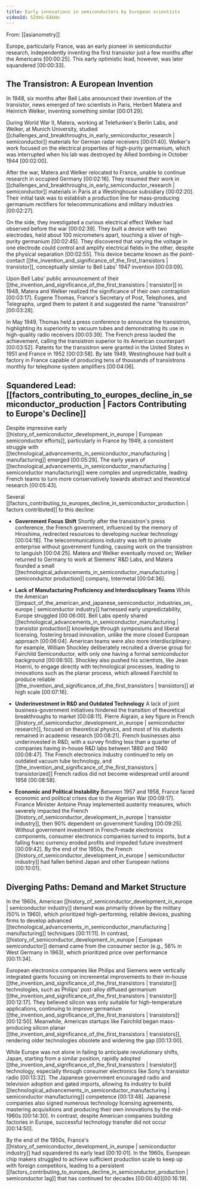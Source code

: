 ```yaml
---
title: Early innovations in semiconductors by European scientists
videoId: 5ZdmS-EAbHo
---
```


From: [[asianometry]] <br/> 

Europe, particularly France, was an early pioneer in semiconductor research, independently inventing the first transistor just a few months after the Americans <a class="yt-timestamp" data-t="00:00:25">[00:00:25]</a>. This early optimistic lead, however, was later squandered <a class="yt-timestamp" data-t="00:00:33">[00:00:33]</a>.

## The Transistron: A European Invention

In 1948, six months after Bell Labs announced their invention of the transistor, news emerged of two scientists in Paris, Herbert Matera and Heinrich Welker, inventing something similar <a class="yt-timestamp" data-t="00:01:29">[00:01:29]</a>.

During World War II, Matera, working at Telefunken's Berlin Labs, and Welker, at Munich University, studied [[challenges_and_breakthroughs_in_early_semiconductor_research | semiconductor]] materials for German radar receivers <a class="yt-timestamp" data-t="00:01:40">[00:01:40]</a>. Welker's work focused on the electrical properties of high-purity germanium, which was interrupted when his lab was destroyed by Allied bombing in October 1944 <a class="yt-timestamp" data-t="00:02:00">[00:02:00]</a>.

After the war, Matera and Welker relocated to France, unable to continue research in occupied Germany <a class="yt-timestamp" data-t="00:02:16">[00:02:16]</a>. They resumed their work in [[challenges_and_breakthroughs_in_early_semiconductor_research | semiconductor]] materials in Paris at a Westinghouse subsidiary <a class="yt-timestamp" data-t="00:02:20">[00:02:20]</a>. Their initial task was to establish a production line for mass-producing germanium rectifiers for telecommunications and military industries <a class="yt-timestamp" data-t="00:02:27">[00:02:27]</a>.

On the side, they investigated a curious electrical effect Welker had observed before the war <a class="yt-timestamp" data-t="00:02:39">[00:02:39]</a>. They built a device with two electrodes, held about 100 micrometers apart, touching a sliver of high-purity germanium <a class="yt-timestamp" data-t="00:02:45">[00:02:45]</a>. They discovered that varying the voltage in one electrode could control and amplify electrical fields in the other, despite the physical separation <a class="yt-timestamp" data-t="00:02:55">[00:02:55]</a>. This device became known as the point-contact [[the_invention_and_significance_of_the_first_transistors | transistor]], conceptually similar to Bell Labs' 1947 invention <a class="yt-timestamp" data-t="00:03:09">[00:03:09]</a>.

Upon Bell Labs' public announcement of their [[the_invention_and_significance_of_the_first_transistors | transistor]] in 1948, Matera and Welker realized the significance of their own contraption <a class="yt-timestamp" data-t="00:03:17">[00:03:17]</a>. Eugene Thomas, France's Secretary of Post, Telephones, and Telegraphs, urged them to patent it and suggested the name "transistron" <a class="yt-timestamp" data-t="00:03:28">[00:03:28]</a>.

In May 1949, Thomas held a press conference to announce the transistron, highlighting its superiority to vacuum tubes and demonstrating its use in high-quality radio receivers <a class="yt-timestamp" data-t="00:03:39">[00:03:39]</a>. The French press lauded the achievement, calling the transistron superior to its American counterpart <a class="yt-timestamp" data-t="00:03:52">[00:03:52]</a>. Patents for the transistron were granted in the United States in 1951 and France in 1952 <a class="yt-timestamp" data-t="00:03:58">[00:03:58]</a>. By late 1949, Westinghouse had built a factory in France capable of producing tens of thousands of transistrons monthly for telephone system amplifiers <a class="yt-timestamp" data-t="00:04:06">[00:04:06]</a>.

## Squandered Lead: [[factors_contributing_to_europes_decline_in_semiconductor_production | Factors Contributing to Europe's Decline]]

Despite impressive early [[history_of_semiconductor_development_in_europe | European semiconductor efforts]], particularly in France by 1949, a consistent struggle with [[technological_advancements_in_semiconductor_manufacturing | manufacturing]] emerged <a class="yt-timestamp" data-t="00:05:29">[00:05:29]</a>. The early years of [[technological_advancements_in_semiconductor_manufacturing | semiconductor manufacturing]] were complex and unpredictable, leading French teams to turn more conservatively towards abstract and theoretical research <a class="yt-timestamp" data-t="00:05:43">[00:05:43]</a>.

Several [[factors_contributing_to_europes_decline_in_semiconductor_production | factors contributed]] to this decline:

*   **Government Focus Shift**
    Shortly after the transistron's press conference, the French government, influenced by the memory of Hiroshima, redirected resources to developing nuclear technology <a class="yt-timestamp" data-t="00:04:16">[00:04:16]</a>. The telecommunications industry was left to private enterprise without government funding, causing work on the transistron to languish <a class="yt-timestamp" data-t="00:04:25">[00:04:25]</a>. Matera and Welker eventually moved on; Welker returned to Germany to work at Siemens' R&D Labs, and Matera founded a small [[technological_advancements_in_semiconductor_manufacturing | semiconductor production]] company, Intermetal <a class="yt-timestamp" data-t="00:04:36">[00:04:36]</a>.

*   **Lack of Manufacturing Proficiency and Interdisciplinary Teams**
    While the American [[impact_of_the_american_and_japanese_semiconductor_industries_on_europe | semiconductor industry]] harnessed early unpredictability, Europe struggled <a class="yt-timestamp" data-t="06:00:07">[00:06:00]</a>. Bell Labs openly shared [[technological_advancements_in_semiconductor_manufacturing | transistor production]] knowledge through symposiums and liberal licensing, fostering broad innovation, unlike the more closed European approach <a class="yt-timestamp" data-t="00:06:04">[00:06:04]</a>. American teams were also more interdisciplinary; for example, William Shockley deliberately recruited a diverse group for Fairchild Semiconductor, with only one having a formal semiconductor background <a class="yt-timestamp" data-t="00:06:50">[00:06:50]</a>. Shockley also pushed his scientists, like Jean Hoerni, to engage directly with technological processes, leading to innovations such as the planar process, which allowed Fairchild to produce reliable [[the_invention_and_significance_of_the_first_transistors | transistors]] at high scale <a class="yt-timestamp" data-t="00:07:16">[00:07:16]</a>.

*   **Underinvestment in R&D and Outdated Technology**
    A lack of joint business-government initiatives hindered the transition of theoretical breakthroughs to market <a class="yt-timestamp" data-t="00:08:11">[00:08:11]</a>. Pierre Aigrain, a key figure in French [[history_of_semiconductor_development_in_europe | semiconductor research]], focused on theoretical physics, and most of his students remained in academic research <a class="yt-timestamp" data-t="00:08:21">[00:08:21]</a>. French businesses also underinvested in R&D, with a survey finding less than a quarter of companies having in-house R&D labs between 1880 and 1940 <a class="yt-timestamp" data-t="00:08:47">[00:08:47]</a>. The French electronics industry continued to rely on outdated vacuum tube technology, and [[the_invention_and_significance_of_the_first_transistors | transistorized]] French radios did not become widespread until around 1958 <a class="yt-timestamp" data-t="00:08:58">[00:08:58]</a>.

*   **Economic and Political Instability**
    Between 1957 and 1958, France faced economic and political crises due to the Algerian War <a class="yt-timestamp" data-t="00:09:17">[00:09:17]</a>. Finance Minister Antoine Pinay implemented austerity measures, which severely impacted the French [[history_of_semiconductor_development_in_europe | transistor industry]], then 90% dependent on government funding <a class="yt-timestamp" data-t="00:09:25">[00:09:25]</a>. Without government investment in French-made electronics components, consumer electronics companies turned to imports, but a falling franc currency eroded profits and impeded future investment <a class="yt-timestamp" data-t="00:09:42">[00:09:42]</a>. By the end of the 1950s, the French [[history_of_semiconductor_development_in_europe | semiconductor industry]] had fallen behind Japan and other European nations <a class="yt-timestamp" data-t="00:10:01">[00:10:01]</a>.

## Diverging Paths: Demand and Market Structure

In the 1960s, American [[history_of_semiconductor_development_in_europe | semiconductor industry]] demand was primarily driven by the military (50% in 1960), which prioritized high-performing, reliable devices, pushing firms to develop advanced [[technological_advancements_in_semiconductor_manufacturing | manufacturing]] techniques <a class="yt-timestamp" data-t="00:11:11">[00:11:11]</a>. In contrast, [[history_of_semiconductor_development_in_europe | European semiconductor]] demand came from the consumer sector (e.g., 56% in West Germany in 1963), which prioritized price over performance <a class="yt-timestamp" data-t="00:11:34">[00:11:34]</a>.

European electronics companies like Philips and Siemens were vertically integrated giants focusing on incremental improvements to their in-house [[the_invention_and_significance_of_the_first_transistors | transistor]] technologies, such as Philips' post-alloy diffused germanium [[the_invention_and_significance_of_the_first_transistors | transistor]] <a class="yt-timestamp" data-t="00:12:17">[00:12:17]</a>. They believed silicon was only suitable for high-temperature applications, continuing to improve germanium [[the_invention_and_significance_of_the_first_transistors | transistors]] <a class="yt-timestamp" data-t="00:12:50">[00:12:50]</a>. Meanwhile, American startups like Fairchild began mass-producing silicon planar [[the_invention_and_significance_of_the_first_transistors | transistors]], rendering older technologies obsolete and widening the gap <a class="yt-timestamp" data-t="00:13:00">[00:13:00]</a>.

While Europe was not alone in failing to anticipate revolutionary shifts, Japan, starting from a similar position, rapidly adopted [[the_invention_and_significance_of_the_first_transistors | transistor]] technology, especially through consumer electronics like Sony's transistor radio <a class="yt-timestamp" data-t="00:13:32">[00:13:32]</a>. The Japanese government encouraged radio and television adoption and gated imports, allowing its industry to build [[technological_advancements_in_semiconductor_manufacturing | semiconductor manufacturing]] competence <a class="yt-timestamp" data-t="00:13:48">[00:13:48]</a>. Japanese companies also signed numerous technology licensing agreements, mastering acquisitions and producing their own innovations by the mid-1960s <a class="yt-timestamp" data-t="00:14:30">[00:14:30]</a>. In contrast, despite American companies building factories in Europe, successful technology transfer did not occur <a class="yt-timestamp" data-t="00:14:50">[00:14:50]</a>.

By the end of the 1950s, France's [[history_of_semiconductor_development_in_europe | semiconductor industry]] had squandered its early lead <a class="yt-timestamp" data-t="00:10:01">[00:10:01]</a>. In the 1960s, European chip makers struggled to achieve sufficient production scale to keep up with foreign competitors, leading to a persistent [[factors_contributing_to_europes_decline_in_semiconductor_production | semiconductor lag]] that has continued for decades <a class="yt-timestamp" data-t="00:00:40">[00:00:40]</a><a class="yt-timestamp" data-t="00:16:19">[00:16:19]</a>.